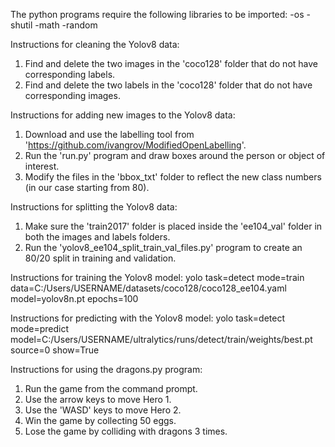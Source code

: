 The python programs require the following libraries to be imported:
-os
-shutil
-math
-random

Instructions for cleaning the Yolov8 data:
1. Find and delete the two images in the 'coco128' folder that do not have corresponding labels.
2. Find and delete the two labels in the 'coco128' folder that do not have corresponding images.

Instructions for adding new images to the Yolov8 data:
1. Download and use the labelling tool from 'https://github.com/ivangrov/ModifiedOpenLabelling'.
2. Run the 'run.py' program and draw boxes around the person or object of interest.
3. Modify the files in the 'bbox_txt' folder to reflect the new class numbers (in our case starting from 80).

Instructions for splitting the Yolov8 data:
1. Make sure the 'train2017' folder is placed inside the 'ee104_val' folder in both the images and labels folders.
2. Run the 'yolov8_ee104_split_train_val_files.py' program to create an 80/20 split in training and validation.

Instructions for training the Yolov8 model:
yolo task=detect mode=train data=C:/Users/USERNAME/datasets/coco128/coco128_ee104.yaml model=yolov8n.pt epochs=100

Instructions for predicting with the Yolov8 model:
yolo task=detect mode=predict model=C:/Users/USERNAME/ultralytics/runs/detect/train/weights/best.pt source=0 show=True

Instructions for using the dragons.py program:
1. Run the game from the command prompt.
2. Use the arrow keys to move Hero 1.
3. Use the 'WASD' keys to move Hero 2.
4. Win the game by collecting 50 eggs.
5. Lose the game by colliding with dragons 3 times.
